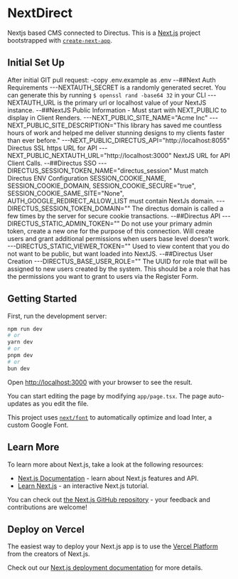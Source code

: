 # NextDirect
Nextjs based CMS connected to Directus.
This is a [Next.js](https://nextjs.org/) project bootstrapped with [`create-next-app`](https://github.com/vercel/next.js/tree/canary/packages/create-next-app).


## Initial Set Up
After initial GIT pull request:
-copy .env.example as .env
--##Next Auth Requirements
---NEXTAUTH_SECRET is a randomly generated secret.  You can generate this by running `$ openssl rand -base64 32` in your CLI
---NEXTAUTH_URL is the primary url or localhost value of your NextJS instance.
--##NextJS Public Information - Must start with NEXT_PUBLIC to display in Client Renders.
---NEXT_PUBLIC_SITE_NAME="Acme Inc"
---NEXT_PUBLIC_SITE_DESCRIPTION="This library has saved me countless hours of work and helped me deliver stunning designs to my clients faster than ever before."
---NEXT_PUBLIC_DIRECTUS_API="http://localhost:8055" Directus SSL https URL for API
---NEXT_PUBLIC_NEXTAUTH_URL="http://localhost:3000" NextJS URL for API Client Calls.
--##Directus SSO
---DIRECTUS_SESSION_TOKEN_NAME="directus_session" Must match Directus ENV Configuration SESSION_COOKIE_NAME, SESSION_COOKIE_DOMAIN, SESSION_COOKIE_SECURE="true", SESSION_COOKIE_SAME_SITE="None", AUTH_GOOGLE_REDIRECT_ALLOW_LIST must contain NextJs domain.
---DIRECTUS_SESSION_TOKEN_DOMAIN="" The directus domain is called a few times by the server for secure cookie transactions.
--##Directus API
---DIRECTUS_STATIC_ADMIN_TOKEN="" Do not use your primary admin token, create a new one for the purpose of this connection.  Will create users and grant additional permissions when users base level doesn't work.
---DIRECTUS_STATIC_VIEWER_TOKEN="" Used to view content that you do not want to be public, but want loaded into NextJS.
--##Directus User Creation
---DIRECTUS_BASE_USER_ROLE="" The UUID for role that will be assigned to new users created by the system.  This should be a role that has the permissions you want to grant to users via the Register Form.


## Getting Started

First, run the development server:

```bash
npm run dev
# or
yarn dev
# or
pnpm dev
# or
bun dev
```

Open [http://localhost:3000](http://localhost:3000) with your browser to see the result.

You can start editing the page by modifying `app/page.tsx`. The page auto-updates as you edit the file.

This project uses [`next/font`](https://nextjs.org/docs/basic-features/font-optimization) to automatically optimize and load Inter, a custom Google Font.

## Learn More

To learn more about Next.js, take a look at the following resources:

- [Next.js Documentation](https://nextjs.org/docs) - learn about Next.js features and API.
- [Learn Next.js](https://nextjs.org/learn) - an interactive Next.js tutorial.

You can check out [the Next.js GitHub repository](https://github.com/vercel/next.js/) - your feedback and contributions are welcome!

## Deploy on Vercel

The easiest way to deploy your Next.js app is to use the [Vercel Platform](https://vercel.com/new?utm_medium=default-template&filter=next.js&utm_source=create-next-app&utm_campaign=create-next-app-readme) from the creators of Next.js.

Check out our [Next.js deployment documentation](https://nextjs.org/docs/deployment) for more details.
